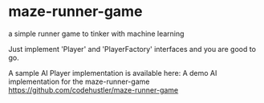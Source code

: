 # maze-runner-game
a simple runner game to tinker with machine learning

Just implement 'Player' and 'PlayerFactory' interfaces and you are good to go.

A sample AI Player implementation is available here: A demo AI implementation for the maze-runner-game https://github.com/codehustler/maze-runner-game
